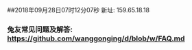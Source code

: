 ##2018年09月28日07时12分07秒 新址: 159.65.18.18
### 兔友常见问题及解答: https://github.com/wanggonging/d/blob/w/FAQ.md
